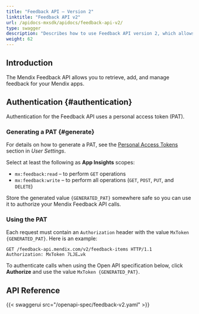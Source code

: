 ```yaml
---
title: "Feedback API – Version 2"
linktitle: "Feedback API v2"
url: /apidocs-mxsdk/apidocs/feedback-api-v2/
type: swagger
description: "Describes how to use Feedback API version 2, which allows you to retrieve, add, and manage feedback for your Mendix apps."
weight: 62
---
```


## Introduction

The Mendix Feedback API allows you to retrieve, add, and manage feedback for your Mendix apps.

## Authentication {#authentication}

Authentication for the Feedback API uses a personal access token (PAT).

### Generating a PAT {#generate}

For details on how to generate a PAT, see the [Personal Access Tokens](/community-tools/mendix-profile/user-settings/#pat) section in *User Settings*.

Select at least the following as **App Insights** scopes:

* `mx:feedback:read` – to perform `GET` operations
* `mx:feedback:write` – to perform all operations (`GET`, `POST`, `PUT`, and `DELETE`)

Store the generated value `{GENERATED_PAT}` somewhere safe so you can use it to authorize your Mendix Feedback API calls.

### Using the PAT

Each request must contain an `Authorization` header with the value `MxToken {GENERATED_PAT}`. Here is an example:

```http
GET /feedback-api.mendix.com/v2/feedback-items HTTP/1.1
Authorization: MxToken 7LJE…vk
```

To authenticate calls when using the Open API specification below, click **Authorize** and use the value `MxToken {GENERATED_PAT}`.

## API Reference

{{< swaggerui src="/openapi-spec/feedback-v2.yaml"  >}}
